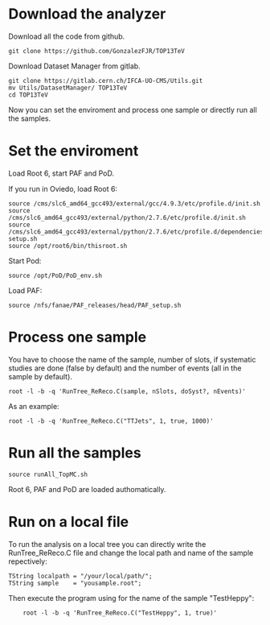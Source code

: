 Download the analyzer
====

Download all the code from github.

    git clone https://github.com/GonzalezFJR/TOP13TeV

Download Dataset Manager from gitlab.

    git clone https://gitlab.cern.ch/IFCA-UO-CMS/Utils.git
    mv Utils/DatasetManager/ TOP13TeV
    cd TOP13TeV

Now you can set the enviroment and process one sample or directly run all the samples.


Set the enviroment
====

Load Root 6, start PAF and PoD.

If you run in Oviedo, load Root 6:

    source /cms/slc6_amd64_gcc493/external/gcc/4.9.3/etc/profile.d/init.sh
    source /cms/slc6_amd64_gcc493/external/python/2.7.6/etc/profile.d/init.sh
    source /cms/slc6_amd64_gcc493/external/python/2.7.6/etc/profile.d/dependencies-setup.sh
    source /opt/root6/bin/thisroot.sh
    
Start Pod:

    source /opt/PoD/PoD_env.sh
  
Load PAF:

    source /nfs/fanae/PAF_releases/head/PAF_setup.sh
  
  
Process one sample
====

You have to choose the name of the sample, number of slots, if systematic studies are done (false by default) and the number of events (all in the sample by default).

    root -l -b -q 'RunTree_ReReco.C(sample, nSlots, doSyst?, nEvents)'

As an example:

    root -l -b -q 'RunTree_ReReco.C("TTJets", 1, true, 1000)'


Run all the samples
====



    source runAll_TopMC.sh

Root 6, PAF and PoD are loaded authomatically.

Run on a local file
====

To run the analysis on a local tree you can directly write the RunTree_ReReco.C file and change the local path and name of the sample repectively:

    TString localpath = "/your/local/path/";
    TString sample    = "yousample.root";

Then execute the program using for the name of the sample "TestHeppy":

        root -l -b -q 'RunTree_ReReco.C("TestHeppy", 1, true)'
